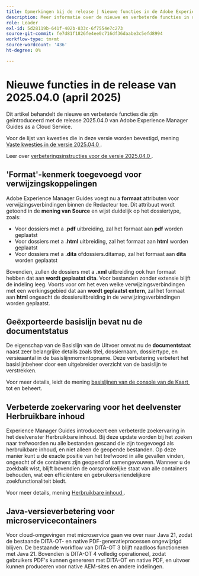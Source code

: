 ```yaml
---
title: Opmerkingen bij de release | Nieuwe functies in de Adobe Experience Manager Guides 2025.04.0-release
description: Meer informatie over de nieuwe en verbeterde functies in de 2025.04.0-release van Adobe Experience Manager Guides
role: Leader
exl-id: 5d28119b-641f-402b-833c-6f7554e7c273
source-git-commit: fe7d81f1826fe4ee0c716df36daabe3c5efd8994
workflow-type: tm+mt
source-wordcount: '436'
ht-degree: 0%

---
```


# Nieuwe functies in de release van 2025.04.0 (april 2025)

Dit artikel behandelt de nieuwe en verbeterde functies die zijn geïntroduceerd met de release 2025.04.0 van Adobe Experience Manager Guides as a Cloud Service.

Voor de lijst van kwesties die in deze versie worden bevestigd, mening [&#x200B; Vaste kwesties in de versie 2025.04.0 &#x200B;](fixed-issues-2025-04-0.md).

Leer over [&#x200B; verbeteringsinstructies voor de versie 2025.04.0 &#x200B;](../release-info/upgrade-instructions-2025-04-0.md).

## &#39;Format&#39;-kenmerk toegevoegd voor verwijzingskoppelingen

Adobe Experience Manager Guides voegt nu a **formaat** attributen voor verwijzingsverbindingen binnen de Redacteur toe. Dit attribuut wordt getoond in de **mening van Source** en wijst duidelijk op het dossiertype, zoals:

- Voor dossiers met a **.pdf** uitbreiding, zal het formaat aan **pdf** worden geplaatst
- Voor dossiers met a **.html** uitbreiding, zal het formaat aan **html** worden geplaatst
- Voor dossiers met a **.dita** of **&#x200B;**&#x200B;dossiers.ditamap, zal het formaat aan **dita** worden geplaatst

Bovendien, zullen de dossiers met a **.xml** uitbreiding ook hun formaat hebben dat aan **wordt geplaatst dita**. Voor bestanden zonder extensie blijft de indeling leeg. Voorts voor om het even welke verwijzingsverbindingen met een werkingsgebied dat aan **wordt geplaatst extern**, zal het formaat aan **html** ongeacht de dossieruitbreiding in de verwijzingsverbindingen worden geplaatst.

## Geëxporteerde basislijn bevat nu de documentstatus

De eigenschap van de Basislijn van de Uitvoer omvat nu de **documentstaat** naast zeer belangrijke details zoals titel, dossiernaam, dossiertype, en versieaantal in de basislijnmomentopname. Deze verbetering verbetert het basislijnbeheer door een uitgebreider overzicht van de basislijn te verstrekken.

Voor meer details, leidt de mening [&#x200B; basislijnen van de console van de Kaart &#x200B;](../user-guide/web-editor-baseline.md#manage-baselines) tot en beheert.

## Verbeterde zoekervaring voor het deelvenster Herbruikbare inhoud

Experience Manager Guides introduceert een verbeterde zoekervaring in het deelvenster Herbruikbare inhoud. Bij deze update worden bij het zoeken naar trefwoorden nu alle bestanden gescand die zijn toegevoegd als herbruikbare inhoud, en niet alleen de geopende bestanden. Op deze manier kunt u de exacte positie van het trefwoord in alle gevallen vinden, ongeacht of de containers zijn geopend of samengevouwen. Wanneer u de zoekbalk wist, blijft bovendien de oorspronkelijke staat van alle containers behouden, wat een efficiëntere en gebruikersvriendelijkere zoekfunctionaliteit biedt.

Voor meer details, mening [&#x200B; Herbruikbare inhoud &#x200B;](../user-guide/web-editor-features.md#reusable-content).


## Java-versieverbetering voor microservicecontainers

Voor cloud-omgevingen met microservice gaan we over naar Java 21, zodat de bestaande DITA-OT- en native PDF-generatieprocessen ongewijzigd blijven. De bestaande workflow van DITA-OT 3 blijft naadloos functioneren met Java 21.  Bovendien is DITA-OT 4 volledig operationeel, zodat gebruikers PDF&#39;s kunnen genereren met DITA-OT en native PDF, en uitvoer kunnen produceren voor native AEM-sites en andere indelingen.
